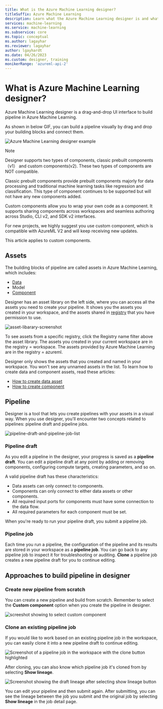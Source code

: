 ```yaml
---
title: What is the Azure Machine Learning designer?
titleSuffix: Azure Machine Learning
description: Learn what the Azure Machine Learning designer is and what tasks you can use it for. The drag-and-drop UI enables customer to build machine learning pipeline. 
services: machine-learning
ms.service: machine-learning
ms.subservice: core
ms.topic: conceptual
ms.author: lagayhar
ms.reviewer: lagayhar
author: lgayhardt
ms.date: 04/26/2023
ms.custom: designer, training
monikerRange: 'azureml-api-2'
---
```


# What is Azure Machine Learning designer? 

Azure Machine Learning designer is a drag-and-drop UI interface to build pipeline in Azure Machine Learning. 

As shown in below GIF, you can build a pipeline visually by drag and drop your building blocks and connect them. 

![Azure Machine Learning designer example](./media/concept-designer/designer-drag-and-drop.gif)


>[!Note]
> Designer supports two types of components, classic prebuilt components（v1） and custom components(v2). These two types of components are NOT compatible. 
>
>Classic prebuilt components provide prebuilt components majorly for data processing and traditional machine learning tasks like regression and classification. This type of component continues to be supported but will not have any new components added. 
>
>Custom components allow you to wrap your own code as a component. It supports sharing components across workspaces and seamless authoring across Studio, CLI v2, and SDK v2 interfaces. 
>
>For new projects, we highly suggest you use custom component, which is compatible with AzureML V2 and will keep receiving new updates. 
>
>This article applies to custom components.


## Assets 

The building blocks of pipeline are called assets in Azure Machine Learning, which includes: 
 - [Data](./concept-data.md)
 - Model 
 - [Component](./concept-component.md) 

Designer has an asset library on the left side, where you can access all the assets you need to create your pipeline. It shows you the assets you created in your workspace, and the assets shared in [registry]((./how-to-share-models-pipelines-across-workspaces-with-registries.md)) that you have permission to use.


![asset-libarary-screenshot](./media/concept-designer/asset-library.png)


To see assets from a specific registry, click the Registry name filter above the asset library. The assets you created in your current workspace are in the registry = workspace. The assets provided by Azure Machine Learning are in the registry = azureml.

Designer only shows the assets that you created and named in your workspace. You won't see any unnamed assets in the list. To learn how to create data and component assets, read these articles:

- [How to create data asset](./how-to-create-data-assets.md)
- [How to create component](./how-to-create-component-pipelines-ui.md#register-component-in-your-workspace)



## Pipeline

Designer is a tool that lets you create pipelines with your assets in a visual way. When you use designer, you'll encounter two concepts related to pipelines: pipeline draft and pipeline jobs. 

![pipeline-draft-and-pipeline-job-list](./media/concept-designer/pipeline-draft-and-job.png)

### Pipeline draft

As you edit a pipeline in the designer, your progress is saved as a **pipeline draft**. You can edit a pipeline draft at any point by adding or removing components, configuring compute targets, creating parameters, and so on.

A valid pipeline draft has these characteristics:

* Data assets can only connect to components.
* Components can only connect to either data assets or other components.
* All required input ports for components must have some connection to the data flow.
* All required parameters for each component must be set.

When you're ready to run your pipeline draft, you submit a pipeline job.

### Pipeline job

Each time you run a pipeline, the configuration of the pipeline and its results are stored in your workspace as a **pipeline job**. You can go back to any pipeline job to inspect it for troubleshooting or auditing. **Clone** a pipeline job creates a new pipeline draft for you to continue editing.


## Approaches to build pipeline in designer

### Create new pipeline from scratch

You can create a new pipeline and build from scratch. Remember to select the **Custom component** option when you create the pipeline in designer. 

![screeshot showing to select custom component](./media/how-to-create-component-pipelines-ui/new-pipeline.png)


### Clone an existing pipeline job 

If you would like to work based on an existing pipeline job in the workspace, you can easily clone it into a new pipeline draft to continue editing.

![Screenshot of a pipeline job in the workspace with the clone button highlighted](./media/how-to-use-pipeline-ui/job-detail-clone.png)


After cloning, you can also know which pipeline job it's cloned from by selecting **Show lineage**.

![Screenshot showing the draft lineage after selecting show lineage button](./media/how-to-use-pipeline-ui/draft-show-lineage.png)

You can edit your pipeline and then submit again. After submitting, you can see the lineage between the job you submit and the original job by selecting **Show lineage** in the job detail page.










